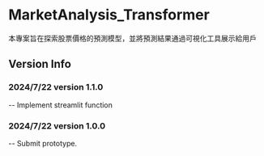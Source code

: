 # MarketAnalysis_Transformer

本專案旨在探索股票價格的預測模型，並將預測結果通過可視化工具展示給用戶

## Version Info
### 2024/7/22 version 1.1.0
-- Implement streamlit function

### 2024/7/22 version 1.0.0
-- Submit prototype.
